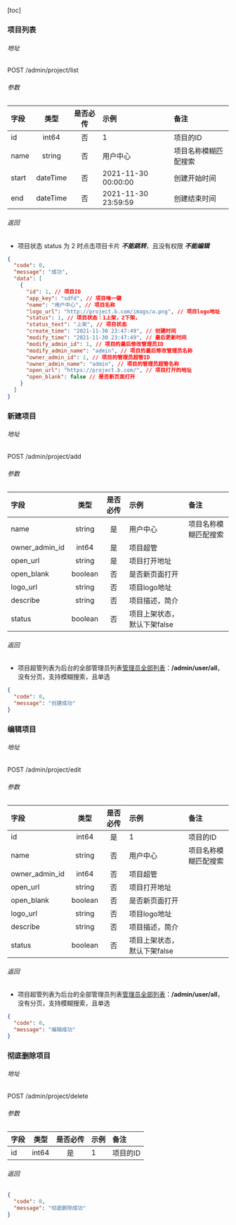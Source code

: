 [toc]
### 项目列表

###### 地址
POST /admin/project/list
###### 参数
|字段|类型|是否必传|示例|备注
|:--|:--:|:--:|:--|:--|
id|int64|否|1|项目的ID
name|string|否|用户中心|项目名称模糊匹配搜索
start|dateTime|否|2021-11-30 00:00:00|创建开始时间
end|dateTime|否|2021-11-30 23:59:59|创建结束时间

###### 返回
- 项目状态 status 为 2 时点击项目卡片 ***不能跳转***，且没有权限 ***不能编辑***
```json
{
  "code": 0,
  "message": "成功",
  "data": [
    {
      "id": 1, // 项目ID
      "app_key": "sdfd", // 项目唯一键
      "name": "用户中心", // 项目名称
      "logo_url": "http://project.b.com/imags/a.png", // 项目logo地址
      "status": 1, // 项目状态：1上架，2下架，
      "status_text": "上架", // 项目状态
      "create_time": "2021-11-30 23:47:49", // 创建时间
      "modify_time": "2021-11-30 23:47:49", // 最后更新时间
      "modify_admin_id": 1, // 项目的最后修改管理员ID
      "modify_admin_name": "admin", // 项目的最后修改管理员名称
      "owner_admin_id": 1, // 项目的管理员超管ID
      "owner_admin_name": "admin", // 项目的管理员超管名称
      "open_url": "https://project.b.com/", // 项目打开的地址
      "open_blank": false // 是否新页面打开
    }
  ]
}
```

### 新建项目
###### 地址
POST /admin/project/add

###### 参数
|字段|类型|是否必传|示例|备注
|:--|:--:|:--:|:--|:--|
name|string|是|用户中心|项目名称模糊匹配搜索
owner_admin_id|int64|是|项目超管
open_url|string|是|项目打开地址
open_blank|boolean|否|是否新页面打开
logo_url|string|否|项目logo地址
describe|string|否|项目描述，简介
status|boolean|否|项目上架状态，默认下架false

###### 返回
- 项目超管列表为后台的全部管理员列表[管理员全部列表](/admin/user/all)：**/admin/user/all**，没有分页，支持模糊搜索，且单选
```json
{
  "code": 0,
  "message": "创建成功"
}
```

### 编辑项目
###### 地址
POST /admin/project/edit

###### 参数
|字段|类型|是否必传|示例|备注
|:--|:--:|:--:|:--|:--|
id|int64|是|1|项目的ID
name|string|否|用户中心|项目名称模糊匹配搜索
owner_admin_id|int64|否|项目超管
open_url|string|否|项目打开地址
open_blank|boolean|否|是否新页面打开
logo_url|string|否|项目logo地址
describe|string|否|项目描述，简介
status|boolean|否|项目上架状态，默认下架false

###### 返回
- 项目超管列表为后台的全部管理员列表[管理员全部列表](/admin/user/all)：**/admin/user/all**，没有分页，支持模糊搜索，且单选
```json
{
  "code": 0,
  "message": "编辑成功"
}
```

### 彻底删除项目
###### 地址
POST /admin/project/delete

###### 参数
|字段|类型|是否必传|示例|备注
|:--|:--:|:--:|:--|:--|
id|int64|是|1|项目的ID

###### 返回
```json
{
  "code": 0,
  "message": "彻底删除成功"
}
```
